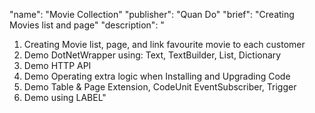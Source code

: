"name": "Movie Collection"
"publisher": "Quan Do"
"brief": "Creating Movies list and page"
"description": "
1. Creating Movie list, page, and link favourite movie to each customer
2. Demo DotNetWrapper using: Text, TextBuilder, List, Dictionary
3. Demo HTTP API
4. Demo Operating extra logic when Installing and Upgrading Code
5. Demo Table & Page Extension, CodeUnit EventSubscriber, Trigger
6. Demo using LABEL"
